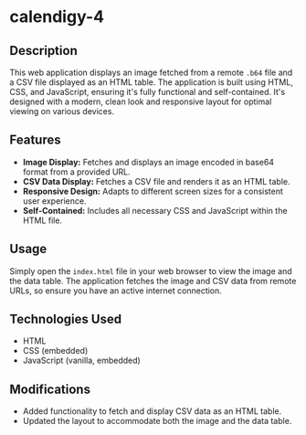 # calendigy-4

## Description

This web application displays an image fetched from a remote `.b64` file and a CSV file displayed as an HTML table. The application is built using HTML, CSS, and JavaScript, ensuring it's fully functional and self-contained. It's designed with a modern, clean look and responsive layout for optimal viewing on various devices.

## Features

- **Image Display:** Fetches and displays an image encoded in base64 format from a provided URL.
- **CSV Data Display:** Fetches a CSV file and renders it as an HTML table.
- **Responsive Design:** Adapts to different screen sizes for a consistent user experience.
- **Self-Contained:** Includes all necessary CSS and JavaScript within the HTML file.

## Usage

Simply open the `index.html` file in your web browser to view the image and the data table. The application fetches the image and CSV data from remote URLs, so ensure you have an active internet connection.

## Technologies Used

- HTML
- CSS (embedded)
- JavaScript (vanilla, embedded)

## Modifications

- Added functionality to fetch and display CSV data as an HTML table.
- Updated the layout to accommodate both the image and the data table.